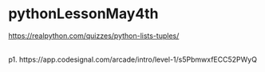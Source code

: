 # pythonLessonMay4th

https://realpython.com/quizzes/python-lists-tuples/  

<br>
p1. https://app.codesignal.com/arcade/intro/level-1/s5PbmwxfECC52PWyQ
